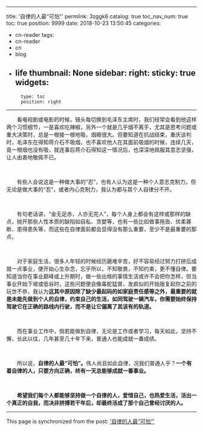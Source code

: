 
---
title: '自律的人最“可怕”'
permlink: 3zggk6
catalog: true
toc_nav_num: true
toc: true
position: 9999
date: 2018-10-23 13:50:45
categories:
- cn-reader
tags:
- cn-reader
- cn
- blog
- life
thumbnail: None
sidebar:
    right:
        sticky: true
widgets:
    -
        type: toc
        position: right
---


<html>
<p>　　看电视剧或电影的时候，镜头每切换到毛泽东主席时，我们经常会看到他这样两个习惯细节，一是喜欢吃辣椒，另外一个就是几乎烟不离手，尤其是思考问题或重大决策时，总是一根接一根地吸，烟瘾很大。但要知道在抗战结束，重庆谈判时，毛泽东在得知蒋介石不吸烟，也不喜欢他人在其面前吸烟的时候，连续几天，竟一根烟也没有吸，就连事后蒋介石得知这一情况后，也深深地佩服其意志坚强，让人由衷地敬佩不已。</p>
<p><br></p>
<p>　　有些人会说这是一种做大事的“忍”，也有人认为这是一种个人意志克制力，但无论是做大事的“忍”，或者内心克制力，我认为都与其个人自律分不开。</p>
<p><br></p>
<p>　　有句老话讲，“金无足赤，人亦无完人”，每个人身上都会有这样或那样的缺点，抛开那些人性本质的缺陷如自私、贪婪等，也有一些比如做事拖沓、优柔寡断、患得患失等，而这些在自律面前都会显得没有那么重要，至少不是最重要的那点。</p>
<p><br></p>
<p>　　对于家庭生活，很多人年轻的时候经历磨难辛苦，好不容易经过努力打拼后成就一点事业，便开始心生杂念，忘乎所以，不知敬畏，不知约束，更不懂自律。要知道当你在事业巅峰或上升期时，做一些出格的事情生活或许不会把你怎样，但当事业开始下坡或低谷时，这些问题便会像毒蛇猛兽，发疯似的开始报复起你之前的玩世不恭，我认为<strong>这其中原因除了缺少最起码的如家庭责任感等之外，最重要的就是未能先做到个人的自律，约束自己的生活，如同驾驶一辆汽车，你需要始终保持驾驶它在正确的路线内行驶，而不是让它偏离了其该有的轨道。</strong></p>
<p><br></p>
<p>　　而在事业工作中，倘若能做到自律，无论是工作或者学习，每天如此，坚持不懈，长此以往，几年甚至几十年下来，普通人也能成就一番成绩。</p>
<p><br></p>
<p>　　所以说，<strong>自律的人最“可怕”。</strong>伟人尚且如此自律，况我们普通人乎？<strong>一个有着自律的人，只要方向正确，终有一天总能够成就一番事业。</strong></p>
<p><br></p>
<p>　　<strong>希望我们每个人都能够坚持做一个自律的人，爱惜自己，也热爱生活，活出一个真正的自我，而决非拼搏若干年后，却最终活成了那个自己曾经讨厌的人。</strong></p>
</html>

- - -

This page is synchronized from the post: ['自律的人最“可怕”'](https://steemit.com/@rivalhw/3zggk6)
